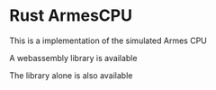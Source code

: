 # Rust ArmesCPU
This is a implementation of the simulated Armes CPU

A webassembly library is available

The library alone is also available

